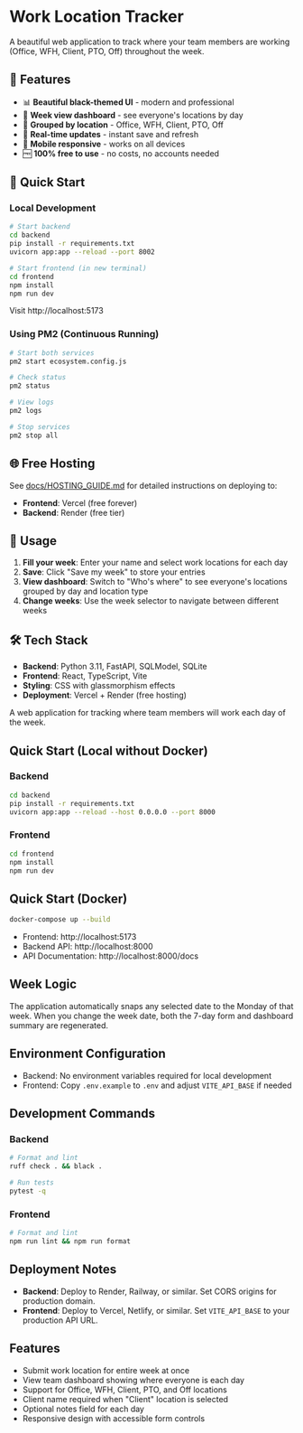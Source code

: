 # Work Location Tracker

A beautiful web application to track where your team members are working (Office, WFH, Client, PTO, Off) throughout the week.

## 🌟 Features

- 📊 **Beautiful black-themed UI** - modern and professional
- 📅 **Week view dashboard** - see everyone's locations by day
- 👥 **Grouped by location** - Office, WFH, Client, PTO, Off
- 🔄 **Real-time updates** - instant save and refresh
- 📱 **Mobile responsive** - works on all devices
- 🆓 **100% free to use** - no costs, no accounts needed

## 🚀 Quick Start

### Local Development

```bash
# Start backend
cd backend
pip install -r requirements.txt
uvicorn app:app --reload --port 8002

# Start frontend (in new terminal)
cd frontend
npm install
npm run dev
```

Visit http://localhost:5173

### Using PM2 (Continuous Running)

```bash
# Start both services
pm2 start ecosystem.config.js

# Check status
pm2 status

# View logs
pm2 logs

# Stop services
pm2 stop all
```

## 🌐 Free Hosting

See [docs/HOSTING_GUIDE.md](docs/deployment/HOSTING_GUIDE.md) for detailed instructions on deploying to:
- **Frontend**: Vercel (free forever)
- **Backend**: Render (free tier)

## 📖 Usage

1. **Fill your week**: Enter your name and select work locations for each day
2. **Save**: Click "Save my week" to store your entries
3. **View dashboard**: Switch to "Who's where" to see everyone's locations grouped by day and location type
4. **Change weeks**: Use the week selector to navigate between different weeks

## 🛠️ Tech Stack

- **Backend**: Python 3.11, FastAPI, SQLModel, SQLite
- **Frontend**: React, TypeScript, Vite
- **Styling**: CSS with glassmorphism effects
- **Deployment**: Vercel + Render (free hosting)

A web application for tracking where team members will work each day of the week.

## Quick Start (Local without Docker)

### Backend
```bash
cd backend
pip install -r requirements.txt
uvicorn app:app --reload --host 0.0.0.0 --port 8000
```

### Frontend
```bash
cd frontend
npm install
npm run dev
```

## Quick Start (Docker)

```bash
docker-compose up --build
```

- Frontend: http://localhost:5173
- Backend API: http://localhost:8000
- API Documentation: http://localhost:8000/docs

## Week Logic

The application automatically snaps any selected date to the Monday of that week. When you change the week date, both the 7-day form and dashboard summary are regenerated.

## Environment Configuration

- Backend: No environment variables required for local development
- Frontend: Copy `.env.example` to `.env` and adjust `VITE_API_BASE` if needed

## Development Commands

### Backend
```bash
# Format and lint
ruff check . && black .

# Run tests
pytest -q
```

### Frontend
```bash
# Format and lint
npm run lint && npm run format
```

## Deployment Notes

- **Backend**: Deploy to Render, Railway, or similar. Set CORS origins for production domain.
- **Frontend**: Deploy to Vercel, Netlify, or similar. Set `VITE_API_BASE` to your production API URL.

## Features

- Submit work location for entire week at once
- View team dashboard showing where everyone is each day
- Support for Office, WFH, Client, PTO, and Off locations
- Client name required when "Client" location is selected
- Optional notes field for each day
- Responsive design with accessible form controls
